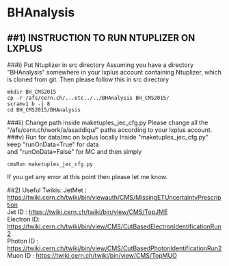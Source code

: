# BHAnalysis
##1) INSTRUCTION TO RUN NTUPLIZER ON LXPLUS
-------------------------------------------
###i) Put Ntuplizer in src directory
Assuming you have a directory "BHAnalysis" somewhere in your lxplus account containing Ntuplizer, which is cloned from git. Then please follow this in src directory
```
mkdir BH_CMS2015
cp -r /afs/cern.ch/...etc../../BHAnalysis BH_CMS2015/
scramv1 b -j 8
cd BH_CMS2015/BHAnalysis
```
###ii) Change path inside maketuples_jec_cfg.py
Please change all the "/afs/cern.ch/work/a/asaddiqu/" paths according to your lxplus account.
###v) Run for data/mc on lxplus locally
Inside "maketuples_jec_cfg.py"   
keep "runOnData=True" for data  
and  "runOnData=False" for MC
and then simply
```
cmsRun maketuples_jec_cfg.py
```
If you get any error at this point then please let me know.

##2) Useful Twikis:
JetMet     : https://twiki.cern.ch/twiki/bin/viewauth/CMS/MissingETUncertaintyPrescription  
Jet ID     : https://twiki.cern.ch/twiki/bin/view/CMS/TopJME  
Electron ID: https://twiki.cern.ch/twiki/bin/view/CMS/CutBasedElectronIdentificationRun2  
Photon ID  : https://twiki.cern.ch/twiki/bin/view/CMS/CutBasedPhotonIdentificationRun2  
Muon ID    : https://twiki.cern.ch/twiki/bin/view/CMS/TopMUO  

